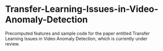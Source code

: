 # Transfer-Learning-Issues-in-Video-Anomaly-Detection
Precomputed features and sample code for the paper entitled Transfer Learning Issues in Video Anomaly Detection, which is currently under review. 

